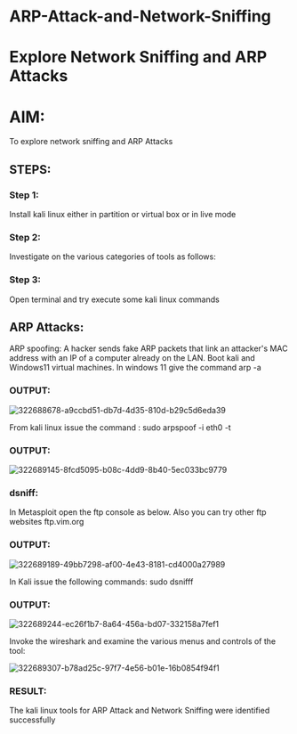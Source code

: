 # ARP-Attack-and-Network-Sniffing
# Explore Network Sniffing and ARP Attacks

# AIM:

To explore network sniffing and ARP Attacks

## STEPS:

### Step 1:

Install kali linux either in partition or virtual box or in live mode

### Step 2:

Investigate on the various categories of tools as follows:


### Step 3:
Open terminal and try execute some kali linux commands

## ARP Attacks:  
ARP spoofing: A hacker sends fake ARP packets that link an attacker's MAC address with an IP of a computer already on the LAN. 
Boot kali and Windows11 virtual machines.
In windows 11 give the command arp -a
### OUTPUT:
![322688678-a9ccbd51-db7d-4d35-810d-b29c5d6eda39](https://github.com/user-attachments/assets/5218b5ae-9237-4559-a48a-e42af777ac40)

From kali linux issue the command :
sudo arpspoof -i eth0 -t <target system> <gateway>


### OUTPUT:
![322689145-8fcd5095-b08c-4dd9-8b40-5ec033bc9779](https://github.com/user-attachments/assets/f5428a96-049d-4387-aceb-3224c3b6e9fd)



###  dsniff:

In Metasploit open the ftp console as below. Also you can try other ftp websites ftp.vim.org
### OUTPUT:

![322689189-49bb7298-af00-4e43-8181-cd4000a27989](https://github.com/user-attachments/assets/fd63a127-adde-4377-8719-ea9feac5a12d)


In Kali issue the following commands:
sudo dsnifff
### OUTPUT:

![322689244-ec26f1b7-8a64-456a-bd07-332158a7fef1](https://github.com/user-attachments/assets/b98fe061-63b2-4485-8176-27b1f1a31809)


Invoke the wireshark and examine the various menus  and controls of the tool:

![322689307-b78ad25c-97f7-4e56-b01e-16b0854f94f1](https://github.com/user-attachments/assets/e3635181-81c2-4982-baf0-2c0600b8fdcc)


### RESULT:
The kali linux tools for ARP Attack and Network Sniffing were identified successfully











